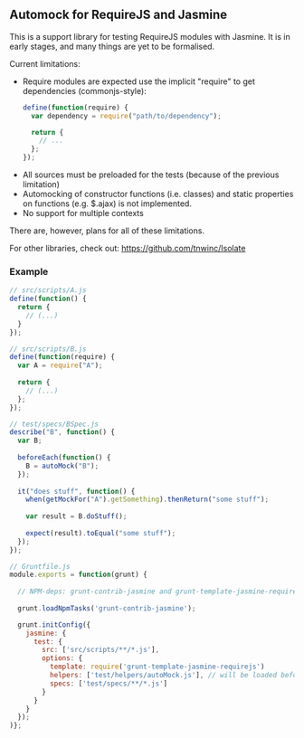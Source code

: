 Automock for RequireJS and Jasmine
----------------------------------

This is a support library for testing RequireJS modules with Jasmine. It is in early stages, and many things are yet to be formalised.

Current limitations:
- Require modules are expected use the implicit "require" to get dependencies (commonjs-style): 
    ```javascript
    define(function(require) {
      var dependency = require("path/to/dependency");
  
      return {
        // ...
      };
    });
    ```
- All sources must be preloaded for the tests (because of the previous limitation)
- Automocking of constructor functions (i.e. classes) and static properties on functions (e.g. $.ajax) is not implemented.
- No support for multiple contexts

There are, however, plans for all of these limitations.

For other libraries, check out:
https://github.com/tnwinc/Isolate

### Example

```javascript
// src/scripts/A.js
define(function() {
  return {
    // (...)
  }
});

// src/scripts/B.js
define(function(require) {
  var A = require("A");
  
  return {
    // (...)
  };
});

// test/specs/BSpec.js
describe("B", function() {
  var B;
  
  beforeEach(function() {
    B = autoMock("B");
  });
  
  it("does stuff", function() {
    when(getMockFor("A").getSomething).thenReturn("some stuff");
    
    var result = B.doStuff();
    
    expect(result).toEqual("some stuff");
  });
});

// Gruntfile.js
module.exports = function(grunt) {
  
  // NPM-deps: grunt-contrib-jasmine and grunt-template-jasmine-requirejs
  
  grunt.loadNpmTasks('grunt-contrib-jasmine');

  grunt.initConfig({
    jasmine: {
      test: {
        src: ['src/scripts/**/*.js'],
        options: {
          template: require('grunt-template-jasmine-requirejs')
          helpers: ['test/helpers/autoMock.js'], // will be loaded before require.js when declared as a helper - this is important!
          specs: ['test/specs/**/*.js']
        }
      }
    }
  });
)};
```

